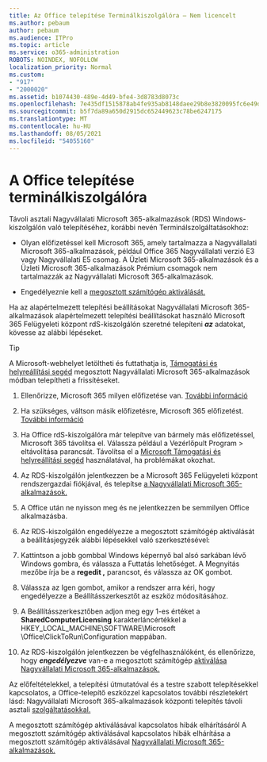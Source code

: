 ```yaml
---
title: Az Office telepítése Terminálkiszolgálóra – Nem licencelt
ms.author: pebaum
author: pebaum
ms.audience: ITPro
ms.topic: article
ms.service: o365-administration
ROBOTS: NOINDEX, NOFOLLOW
localization_priority: Normal
ms.custom:
- "917"
- "2000020"
ms.assetid: b1074430-489e-4d49-bfe4-3d8783d8073c
ms.openlocfilehash: 7e435df1515878ab4fe935ab8148daee29b8e3820095fc6e49db45de4c6279db
ms.sourcegitcommit: b5f7da89a650d2915dc652449623c78be6247175
ms.translationtype: MT
ms.contentlocale: hu-HU
ms.lasthandoff: 08/05/2021
ms.locfileid: "54055160"
---
```

# <a name="installing-office-on-a-terminal-server"></a>A Office telepítése terminálkiszolgálóra

Távoli asztali Nagyvállalati Microsoft 365-alkalmazások (RDS) Windows-kiszolgálón való telepítéséhez, korábbi nevén Terminálszolgáltatásokhoz:
  
- Olyan előfizetéssel kell Microsoft 365, amely tartalmazza a Nagyvállalati Microsoft 365-alkalmazások, például Office 365 Nagyvállalati verzió E3 vagy Nagyvállalati E5 csomag. A Üzleti Microsoft 365-alkalmazások és a Üzleti Microsoft 365-alkalmazások Prémium csomagok nem tartalmazzák az Nagyvállalati Microsoft 365-alkalmazások.

- Engedélyeznie kell a [megosztott számítógép aktiválását.](https://docs.microsoft.com/DeployOffice/overview-shared-computer-activation)

Ha az alapértelmezett telepítési beállításokat Nagyvállalati Microsoft 365-alkalmazások alapértelmezett telepítési beállításokat használó Microsoft 365 Felügyeleti központ rdS-kiszolgálón szeretné telepíteni ***az*** adatokat, kövesse az alábbi lépéseket.

> [!TIP]
> A Microsoft-webhelyet letöltheti és futtathatja is, [Támogatási és helyreállítási segéd](https://aka.ms/SaRA_OfficeSCA_M365Portal) megosztott Nagyvállalati Microsoft 365-alkalmazások módban telepítheti a frissítéseket.
  
1. Ellenőrizze, Microsoft 365 milyen előfizetése van. [További információ](https://docs.microsoft.com/microsoft-365/admin/admin-overview/what-subscription-do-i-have)

2. Ha szükséges, váltson másik előfizetésre, Microsoft 365 előfizetést. [További információ](https://docs.microsoft.com/microsoft-365/commerce/subscriptions/switch-to-a-different-plan)

3. Ha Office rdS-kiszolgálóra már telepítve van bármely más előfizetéssel, Microsoft 365 távolítsa el. Válassza például a Vezérlőpult Program \> eltávolítása parancsát. Távolítsa el a [Microsoft Támogatási és helyreállítási segéd](https://aka.ms/SARA-OfficeUninstall-Alchemy) használatával, ha problémákat okozhat.

4. Az RDS-kiszolgálón jelentkezzen be a Microsoft 365 Felügyeleti központ rendszergazdai fiókjával, és telepítse [a Nagyvállalati Microsoft 365-alkalmazások.](https://portal.office.com/OLS/MySoftware.aspx)

5. A Office után ne  nyisson meg és ne jelentkezzen be semmilyen Office alkalmazásba.

6. Az RDS-kiszolgálón engedélyezze a megosztott számítógép aktiválását a beállításjegyzék alábbi lépésekkel való szerkesztésével:

1. Kattintson a jobb gombbal Windows képernyő bal alsó sarkában lévő Windows gombra, és válassza a Futtatás lehetőséget. A Megnyitás mezőbe írja be a **regedit ,** parancsot, és válassza az OK gombot.

2. Válassza az Igen gombot, amikor a rendszer arra kéri, hogy engedélyezze a Beállításszerkesztőt az eszköz módosításához.

3. A Beállításszerkesztőben adjon meg egy 1-es értéket a **SharedComputerLicensing** karakterláncértékkel a HKEY_LOCAL_MACHINE\SOFTWARE\Microsoft \Office\ClickToRun\Configuration mappában.

7. Az RDS-kiszolgálón jelentkezzen be végfelhasználóként, és ellenőrizze, hogy ***engedélyezve*** van-e a megosztott számítógép [aktiválása Nagyvállalati Microsoft 365-alkalmazások.](https://docs.microsoft.com/DeployOffice/troubleshoot-shared-computer-activation#verify-that-activation-for-microsoft-365-apps-succeeded)

Az előfeltételekkel, a telepítési útmutatóval és a testre szabott telepítésekkel kapcsolatos, a Office-telepítő eszközzel kapcsolatos további részletekért lásd: Nagyvállalati Microsoft 365-alkalmazások központi telepítés távoli asztali [szolgáltatásokkal.](https://docs.microsoft.com/DeployOffice/deploy-microsoft-365-apps-remote-desktop-services)
  
A megosztott számítógép aktiválásával kapcsolatos hibák elhárításáról A megosztott számítógép aktiválásával kapcsolatos hibák elhárítása a megosztott számítógép aktiválásával [Nagyvállalati Microsoft 365-alkalmazások.](https://docs.microsoft.com/DeployOffice/troubleshoot-shared-computer-activation)
  